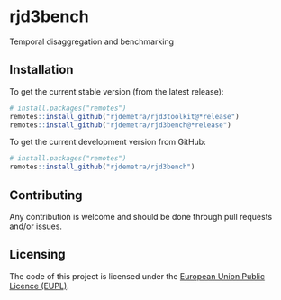 # rjd3bench

Temporal disaggregation and benchmarking

## Installation

To get the current stable version (from the latest release):

``` r
# install.packages("remotes")
remotes::install_github("rjdemetra/rjd3toolkit@*release")
remotes::install_github("rjdemetra/rjd3bench@*release")
```

To get the current development version from GitHub:

``` r
# install.packages("remotes")
remotes::install_github("rjdemetra/rjd3bench")
```


## Contributing

Any contribution is welcome and should be done through pull requests and/or issues.

## Licensing

The code of this project is licensed under the [European Union Public Licence (EUPL)](https://joinup.ec.europa.eu/page/eupl-text-11-12).
